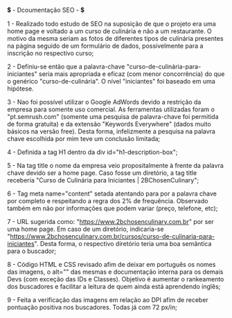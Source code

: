 💲 - Dcoumentação SEO - 💲

1 - Realizado todo estudo de SEO na suposição de que o projeto era uma home page e voltado a um curso de culinária e não a um restaurante. O motivo da mesma seriam as fotos de diferentes tipos de culinária presentes na página seguido de um formulário de dados, possivelmente para a inscrição no respectivo curso;

2 - Definiu-se então que a palavra-chave "curso-de-culinária-para-iniciantes" seria mais apropriada e eficaz (com menor concorrência) do que o genérico "curso-de-culinária". O nível "iniciantes" foi baseado em uma hipótese.

3 - Nao foi possível utilizar o Google AdWords devido a restrição da empresa para somente uso comercial. As ferramentas utilizadas foram o "pt.semrush.com" (somente uma pesquisa de palavra-chave foi permitida de forma gratuíta) e da extensão "Keywords Everywhere" (dados muito básicos na versão free). Desta forma, infelizmente a pesquisa na palavra chave escolhida por mim teve um conclusão limitada;

4 - Definida a tag H1 dentro da div id="h1-description-box";

5 - Na tag title o nome da empresa veio propositalmente à frente da palavra chave devido ser a home page. Caso fosse um diretório, a tag title receberia "Curso de Culinária para Iniciantes | 2BChosenCulinary";

6 - Tag meta name="content" setada atentando para por a palavra chave por completo e respeitando a regra dos 2% de frequência. Observado também em não por informações que podem variar (preço, telefone, etc);

7 - URL sugerida como: "https://www.2bchosenculinary.com.br" por ser uma home page. Em caso de um diretório, indicaria-se "https://www.2bchosenculinary.com.br/cursos/curso-de-culinaria-para-iniciantes". Desta forma, o respectivo diretório teria uma boa semântica para o buscador;

8 - Código HTML e CSS revisado afim de deixar em português os nomes das imagens, o alt="" das mesmas e documentação interna para os demais Devs (com exceção das IDs e Classes). Objetivo é aumentar o rankeamento dos buscadores e facilitar a leitura de quem ainda está aprendendo inglês;

9 - Feita a verificação das imagens em relação ao DPI afim de receber pontuação positiva nos buscadores. Todas já com 72 px/in;